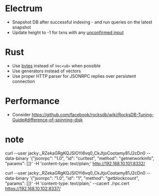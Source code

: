 # Electrum

* Snapshot DB after successful indexing - and run queries on the latest snapshot
* Update height to -1 for txns with any [unconfirmed input](https://electrumx.readthedocs.io/en/latest/protocol-basics.html#status)

# Rust

* Use [bytes](https://carllerche.github.io/bytes/bytes/index.html) instead of `Vec<u8>` when possible
* Use generators instead of vectors
* Use proper HTTP parser for JSONRPC replies over persistent connection

# Performance

* Consider https://github.com/facebook/rocksdb/wiki/RocksDB-Tuning-Guide#difference-of-spinning-disk


# note

curl --user jacky:_RZekaGRgKQJSIOYi6vq0_CkJtjoCootamy81J2cDn0 --data-binary '{"jsonrpc": "1.0", "id": "curltest", "method": "getnetworkinfo", "params": []}' -H 'content-type: text/plain;' http://192.168.10.101:8332/

curl --user jacky:_RZekaGRgKQJSIOYi6vq0_CkJtjoCootamy81J2cDn0 --data-binary '{"jsonrpc": "1.0", "id": "1", "method": "getblockcount", "params": []}' -H 'content-type: text/plain;' --cacert ./rpc.cert https://192.168.10.102:8337/